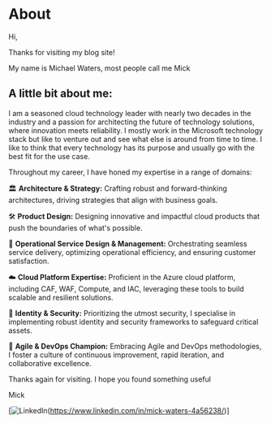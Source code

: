 # About
Hi,

Thanks for visiting my blog site!

My name is Michael Waters, most people call me Mick

## A little bit about me:

I am a seasoned cloud technology leader with nearly two decades in the industry and a passion for architecting the future of technology solutions, where innovation meets reliability. I mostly work in the Microsoft technology stack but like to venture out and see what else is around from time to time. I like to think that every technology has its purpose and usually go with the best fit for the use case.

Throughout my career, I have honed my expertise in a range of domains:

🏛️ **Architecture & Strategy:** Crafting robust and forward-thinking architectures, driving strategies that align with business goals.

🛠️ **Product Design:** Designing innovative and impactful cloud products that push the boundaries of what's possible.

🔧 **Operational Service Design & Management:** Orchestrating seamless service delivery, optimizing operational efficiency, and ensuring customer satisfaction.

☁️ **Cloud Platform Expertise:** Proficient in the Azure cloud platform, including CAF, WAF, Compute, and IAC, leveraging these tools to build scalable and resilient solutions.

🔐 **Identity & Security:** Prioritizing the utmost security, I specialise in implementing robust identity and security frameworks to safeguard critical assets.

🚀 **Agile & DevOps Champion:** Embracing Agile and DevOps methodologies, I foster a culture of continuous improvement, rapid iteration, and collaborative excellence.

Thanks again for visiting. I hope you found something useful

Mick

[![LinkedIn](https://upload.wikimedia.org/wikipedia/commons/c/caLinkedIn_logo_initials.png=30x30)(https://www.linkedin.com/in/mick-waters-4a56238/)]


